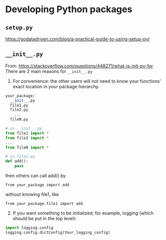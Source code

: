 # Developing Python packages
## `setup.py`
https://godatadriven.com/blog/a-practical-guide-to-using-setup-py/

## `__init__.py`
From: https://stackoverflow.com/questions/448271/what-is-init-py-for
There are 2 main reasons for `__init__.py`

1) For convenience: the other users will not need to know your functions' exact location in your package hierarchy.
  ```python
  your_package/
    __init__.py
    file1.py
    file2.py
      ...
    fileN.py
  ```

  ```python
  # in __init__.py
  from file1 import *
  from file2 import *
  ...
  from fileN import *
  ```
  ```python
  # in file1.py
  def add():
      pass
  ```

  then others can call add() by

  `from your_package import add`

  without knowing file1, like

  `from your_package.file1 import add`

2) If you want something to be initialized; for example, logging (which should be put in the top level):
  ```python
  import logging.config
  logging.config.dictConfig(Your_logging_config)
  ```

